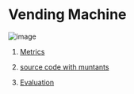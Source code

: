 #  Vending Machine

 ![image](https://raw.githubusercontent.com/test4cc/vamos2020/master/featureModel/VendingMachine.JPG)

1. [Metrics](https://github.com/test4cc/vamos2020/blob/master/metrics/Vending.csv)
 
2. [source code with muntants](https://github.com/test4cc/vamos2020/tree/master/dataset_with_mutant/vending)
 
3. [Evaluation](https://github.com/test4cc/vamos2020/tree/master/workspace_IncLing/vending)

